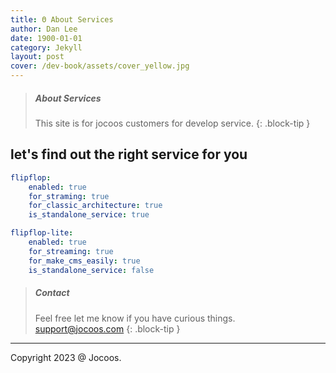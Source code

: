 ```yaml
---
title: Θ About Services
author: Dan Lee
date: 1900-01-01
category: Jekyll
layout: post
cover: /dev-book/assets/cover_yellow.jpg
---
```



> ##### About Services
>
> This site is for jocoos customers for develop service.
{: .block-tip }

## let's find out the right service for you

```yaml
flipflop:
    enabled: true
    for_straming: true
    for_classic_architecture: true
    is_standalone_service: true
```

```yaml
flipflop-lite:
    enabled: true
    for_streaming: true
    for_make_cms_easily: true
    is_standalone_service: false
```


> ##### Contact
>
> Feel free let me know if you have curious things. support@jocoos.com
{: .block-tip }

-------------
Copyright 2023 @ Jocoos.
